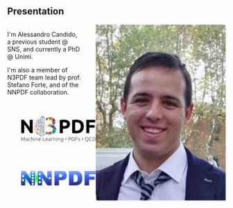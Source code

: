 ## Presentation

<div style="display:flex;">
  <div style="margin-right: 2rem">
    <p>
      I'm Alessandro Candido, a previous student @ SNS, and currently a PhD @ Unimi.
    </p>
    <p>
      I'm also a member of N3PDF team lead by prof. Stefano Forte, and of the NNPDF
      collaboration.
    </p>
    <img src="assets/n3pdf_logo.png" width="240rem" style="margin: 2rem"/>
    <img src="assets/nnpdf_logo.png" width="240rem" style="margin: 2rem"/>
  </div>
  <img src="assets/photo.png" width="300rem"/>
</div>
